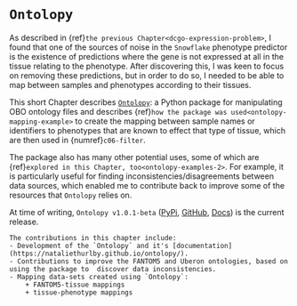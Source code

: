 # `Ontolopy`

As described in {ref}`the previous Chapter<dcgo-expression-problem>`, I found that one of the sources of noise in the `Snowflake` phenotype predictor is the existence of predictions where the gene is not expressed at all in the tissue relating to the phenotype. 
After discovering this, I was keen to focus on removing these predictions, but in order to do so, I needed to be able to map between samples and phenotypes according to their tissues.

This short Chapter describes [`Ontolopy`](https://nataliethurlby.github.io/ontolopy/): a Python package for manipulating OBO ontology files and describes {ref}`how the package was used<ontolopy-mapping-example>` to create the mapping between sample names or identifiers to phenotypes that are known to effect that type of tissue, which are then used in {numref}`c06-filter`.

The package also has many other potential uses, some of which are {ref}`explored in this Chapter, too<ontolopy-examples-2>`. 
For example, it is particularly useful for finding inconsistencies/disagreements between data sources, which enabled me to contribute back to improve some of the resources that `Ontolopy` relies on.

[//]: # (TODO: check links)
At time of writing, `Ontolopy v1.0.1-beta` ([PyPi](), [GitHub](), [Docs]()) is the current release.

[//]: # (TODO: put all contributions for other chapters in "hints")

```{hint} Contributions
The contributions in this chapter include:
- Development of the `Ontolopy` and it's [documentation](https://nataliethurlby.github.io/ontolopy/).
- Contributions to improve the FANTOM5 and Uberon ontologies, based on using the package to  discover data inconsistencies.
- Mapping data-sets created using `Ontolopy`:
    + FANTOM5-tissue mappings
    + tissue-phenotype mappings
```

